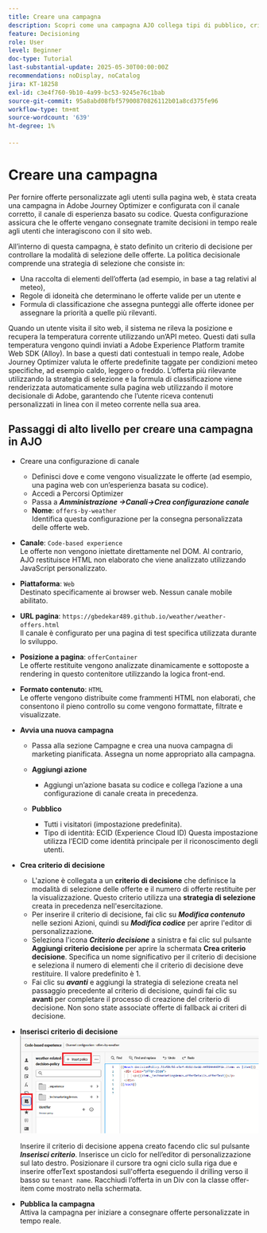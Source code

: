 ```yaml
---
title: Creare una campagna
description: Scopri come una campagna AJO collega tipi di pubblico, criteri decisionali e canali per distribuire offerte personalizzate al momento giusto tra i punti di contatto dei clienti.
feature: Decisioning
role: User
level: Beginner
doc-type: Tutorial
last-substantial-update: 2025-05-30T00:00:00Z
recommendations: noDisplay, noCatalog
jira: KT-18258
exl-id: c3e4f760-9b10-4a99-bc53-9245e76c1bab
source-git-commit: 95a8abd08fbf57900870826112b01a8cd375fe96
workflow-type: tm+mt
source-wordcount: '639'
ht-degree: 1%

---
```


# Creare una campagna

Per fornire offerte personalizzate agli utenti sulla pagina web, è stata creata una campagna in Adobe Journey Optimizer e configurata con il canale corretto, il canale di esperienza basato su codice. Questa configurazione assicura che le offerte vengano consegnate tramite decisioni in tempo reale agli utenti che interagiscono con il sito web.

All’interno di questa campagna, è stato definito un criterio di decisione per controllare la modalità di selezione delle offerte. La politica decisionale comprende una strategia di selezione che consiste in:

- Una raccolta di elementi dell’offerta (ad esempio, in base a tag relativi al meteo),
- Regole di idoneità che determinano le offerte valide per un utente e
- Formula di classificazione che assegna punteggi alle offerte idonee per assegnare la priorità a quelle più rilevanti.

Quando un utente visita il sito web, il sistema ne rileva la posizione e recupera la temperatura corrente utilizzando un’API meteo. Questi dati sulla temperatura vengono quindi inviati a Adobe Experience Platform tramite Web SDK (Alloy). In base a questi dati contestuali in tempo reale, Adobe Journey Optimizer valuta le offerte predefinite taggate per condizioni meteo specifiche, ad esempio caldo, leggero o freddo. L’offerta più rilevante utilizzando la strategia di selezione e la formula di classificazione viene renderizzata automaticamente sulla pagina web utilizzando il motore decisionale di Adobe, garantendo che l’utente riceva contenuti personalizzati in linea con il meteo corrente nella sua area.


## Passaggi di alto livello per creare una campagna in AJO

- Creare una configurazione di canale
   - Definisci dove e come vengono visualizzate le offerte (ad esempio, una pagina web con un’esperienza basata su codice).
   - Accedi a Percorsi Optimizer
   - Passa a _&#x200B;**Amministrazione ->Canali->Crea configurazione canale**&#x200B;_
   - **Nome**: `offers-by-weather`\
     Identifica questa configurazione per la consegna personalizzata delle offerte web.
- **Canale**:
  `Code-based experience`\
  Le offerte non vengono iniettate direttamente nel DOM. Al contrario, AJO restituisce HTML non elaborato che viene analizzato utilizzando JavaScript personalizzato.
- **Piattaforma**: `Web`\
  Destinato specificamente ai browser web. Nessun canale mobile abilitato.

- **URL pagina**: `https://gbedekar489.github.io/weather/weather-offers.html`\
  Il canale è configurato per una pagina di test specifica utilizzata durante lo sviluppo.
- **Posizione a pagina**: `offerContainer`\
  Le offerte restituite vengono analizzate dinamicamente e sottoposte a rendering in questo contenitore utilizzando la logica front-end.

- **Formato contenuto**: `HTML`\
  Le offerte vengono distribuite come frammenti HTML non elaborati, che consentono il pieno controllo su come vengono formattate, filtrate e visualizzate.


- **Avvia una nuova campagna**
   - Passa alla sezione Campagne e crea una nuova campagna di marketing pianificata. Assegna un nome appropriato alla campagna.
   - **Aggiungi azione**
      - Aggiungi un’azione basata su codice e collega l’azione a una configurazione di canale creata in precedenza.



   - **Pubblico**
      - Tutti i visitatori (impostazione predefinita).
      - Tipo di identità: ECID (Experience Cloud ID)
Questa impostazione utilizza l’ECID come identità principale per il riconoscimento degli utenti.


- **Crea criterio di decisione**
   - L&#39;azione è collegata a un **criterio di decisione** che definisce la modalità di selezione delle offerte e il numero di offerte restituite per la visualizzazione. Questo criterio utilizza una **strategia di selezione** creata in precedenza nell&#39;esercitazione.
   - Per inserire il criterio di decisione, fai clic su **_Modifica contenuto_** nelle sezioni Azioni, quindi su **_Modifica codice_** per aprire l&#39;editor di personalizzazione.
   - Seleziona l&#39;icona _&#x200B;**Criterio decisione**&#x200B;_ a sinistra e fai clic sul pulsante **Aggiungi criterio decisione** per aprire la schermata **Crea criterio decisione**. Specifica un nome significativo per il criterio di decisione e seleziona il numero di elementi che il criterio di decisione deve restituire. Il valore predefinito è 1.
   - Fai clic su **_avanti_** e aggiungi la strategia di selezione creata nel passaggio precedente al criterio di decisione, quindi fai clic su **avanti** per completare il processo di creazione del criterio di decisione. Non sono state associate offerte di fallback ai criteri di decisione.



- **Inserisci criterio di decisione**
  ![editor di personalizzazione](assets/personalization-editor.png)

  Inserire il criterio di decisione appena creato facendo clic sul pulsante _&#x200B;**Inserisci criterio**&#x200B;_. Inserisce un ciclo for nell’editor di personalizzazione sul lato destro.
Posizionare il cursore tra ogni ciclo sulla riga due e inserire offerText spostandosi sull&#39;offerta eseguendo il drilling verso il basso su `tenant name`. Racchiudi l’offerta in un Div con la classe offer-item come mostrato nella schermata.



- **Pubblica la campagna**\
  Attiva la campagna per iniziare a consegnare offerte personalizzate in tempo reale.

